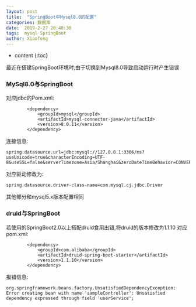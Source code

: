 ```yaml
---
layout: post
title:  "SpringBoot中Mysql8.0的配置"
categories: 数据库
date:  2019-2-27 20:40:30
tags:  mysql SpringBoot  
author: Xiaofeng
---
```


* content
{:toc}


最近在搭建SpringBoot环境时,由于切换到Mysql8.0导致启动运行时产生错误

### MySql8.0与SpringBoot
对应jdbc的Pom.xml:
```
        <dependency>
            <groupId>mysql</groupId>
            <artifactId>mysql-connector-java</artifactId>
            <version>8.0.11</version>
        </dependency>
```
连接信息:
```
spring.datasource.url=jdbc:mysql://127.0.0.1:3306/ms?useUnicode=true&characterEncoding=UTF-8&useSSL=false&serverTimezone=Asia/Shanghai&zeroDateTimeBehavior=CONVERT_TO_NULL
```
对应驱动修改为:
```
spring.datasource.driver-class-name=com.mysql.cj.jdbc.Driver
```
其他部分和mysql5.x版本配置相同

### druid与SpringBoot
若使用的SpringBoot2.0以上搭配druid食用出错,将druid的版本修改为1.1.10
对应pom.xml:
```
        <dependency>
            <groupId>com.alibaba</groupId>
            <artifactId>druid-spring-boot-starter</artifactId>
            <version>1.1.10</version>
        </dependency>
```
报错信息:
```
org.springframework.beans.factory.UnsatisfiedDependencyException: Error creating bean with name 'sampleController': Unsatisfied dependency expressed through field 'userService';
```







